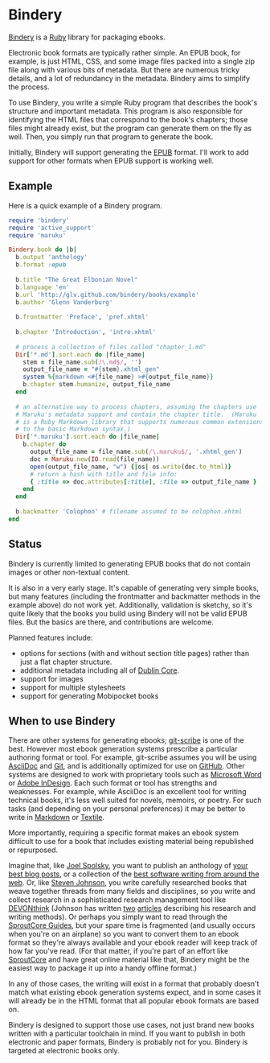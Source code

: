 # Bindery

[Bindery][] is a [Ruby][] library for packaging ebooks.

Electronic book formats are typically rather simple.
An EPUB book, for example, is just HTML, CSS, and some image files packed into a single zip file along with various bits of metadata.
But there are numerous tricky details, and a lot of redundancy in the metadata.
Bindery aims to simplify the process.

To use Bindery, you write a simple Ruby program that describes the book's structure and important metadata.
This program is also responsible for identifying the HTML files that correspond to the book's chapters; those files might already exist, but the program can generate them on the fly as well.
Then, you simply run that program to generate the book.

Initially, Bindery will support generating the [EPUB][] format.
I'll work to add support for other formats when EPUB support is working well.

## Example

Here is a quick example of a Bindery program.

```ruby
require 'bindery'
require 'active_support'
require 'maruku'

Bindery.book do |b|
  b.output 'anthology'
  b.format :epub
  
  b.title "The Great Elbonian Novel"
  b.language 'en'
  b.url 'http://glv.github.com/bindery/books/example'
  b.author 'Glenn Vanderburg'
  
  b.frontmatter 'Preface', 'pref.xhtml'
  
  b.chapter 'Introduction', 'intro.xhtml' 
  
  # process a collection of files called "chapter_1.md"
  Dir['*.md'].sort.each do |file_name|
    stem = file_name.sub(/\.md$/, '')
    output_file_name = "#{stem}.xhtml_gen"
    system %{markdown <#{file_name} >#{output_file_name}}
    b.chapter stem.humanize, output_file_name
  end
  
  # an alternative way to process chapters, assuming the chapters use
  # Maruku's metadata support and contain the chapter title.  (Maruku
  # is a Ruby Markdown library that supports numerous common extensions
  # to the basic Markdown syntax.)
  Dir['*.maruku'].sort.each do |file_name|
    b.chapter do
      output_file_name = file_name.sub(/\.maruku$/, '.xhtml_gen')
      doc = Maruku.new(IO.read(file_name))
      open(output_file_name, "w") {|os| os.write(doc.to_html)}
      # return a hash with title and file info:
      { :title => doc.attributes[:title], :file => output_file_name }
    end
  end
  
  b.backmatter 'Colophon' # filename assumed to be colophon.xhtml
end
```
    
## Status

Bindery is currently limited to generating EPUB books that do not contain images or other non-textual content.

It is also in a very early stage.
It's capable of generating very simple books, but many features (including the frontmatter and backmatter methods in the example above) do not work yet.
Additionally, validation is sketchy, so it's quite likely that the books you build using Bindery will not be valid EPUB files.
But the basics are there, and contributions are welcome.

Planned features include:

* options for sections (with and without section title pages) rather than just a flat chapter structure.
* additional metadata including all of [Dublin Core][].
* support for images
* support for multiple stylesheets
* support for generating Mobipocket books

## When to use Bindery

There are other systems for generating ebooks; [git-scribe][] is one of the best.
However most ebook generation systems prescribe a particular authoring format or tool.
For example, git-scribe assumes you will be using [AsciiDoc][] and [Git][], and is additionally optimized for use on [GitHub][].
Other systems are designed to work with proprietary tools such as [Microsoft Word][] or [Adobe InDesign][].
Each such format or tool has strengths and weaknesses.
For example, while AsciiDoc is an excellent tool for writing technical books, it's less well suited for novels, memoirs, or poetry.
For such tasks (and depending on your personal preferences) it may be better to write in [Markdown][] or [Textile][].

More importantly, requiring a specific format makes an ebook system difficult to use for a book that includes existing material being republished or repurposed.

Imagine that, like [Joel Spolsky][], you want to publish an anthology of [your best blog posts][joel on software], or a collection of the [best software writing from around the web][best software writing].
Or, like [Steven Johnson][], you write carefully researched books that weave together threads from many fields and disciplines, so you write and collect research in a sophisticated research management tool like [DEVONthink][] (Johnson has written [two][johnson dt1] [articles][johnson dt2] describing his research and writing methods).
Or perhaps you simply want to read through the [SproutCore Guides][], but your spare time is fragmented (and usually occurs when you're on an airplane) so you want to convert them to an ebook format so they're always available and your ebook reader will keep track of how far you've read.
(For that matter, if you're part of an effort like [SproutCore][] and have great online material like that, Bindery might be the easiest way to package it up into a handy offline format.)

In any of those cases, the writing will exist in a format that probably doesn't match what existing ebook generation systems expect, and in some cases it will already be in the HTML format that all popular ebook formats are based on.

Bindery is designed to support those use cases, not just brand new books written with a particular toolchain in mind.
If you want to publish in both electronic and paper formats, Bindery is probably not for you.
Bindery is targeted at electronic books only.

[adobe indesign]: http://www.adobe.com/products/indesign.html
[asciidoc]: http://www.methods.co.nz/asciidoc/
[best software writing]: http://www.apress.com/9781590595008
[Bindery]: http://github.com/glv/bindery
[devonthink]: http://www.devon-technologies.com/products/devonthink/index.html
[dublin core]: http://dublincore.org/sm
[epub]: http://idpf.org/epub
[git]: http://git-scm.com/
[github]: http://github.com/
[git-scribe]: http://github.com/schacon/git-scribe
[joel on software]: http://www.apress.com/9781590593899
[joel spolsky]: http://www.joelonsoftware.com/AboutMe.html
[johnson dt1]: http://www.nytimes.com/2005/01/30/books/review/30JOHNSON.html?_r=1&oref=login
[johnson dt2]: http://boingboing.net/2009/01/27/diy-how-to-write-a-b.html
[markdown]: http://daringfireball.net/projects/markdown/
[microsoft word]: http://office.microsoft.com/word/
[rake]: http://rake.rubyforge.org/
[ruby]: http://ruby-lang.org/
[sproutcore]: http://www.sproutcore.com/
[sproutcore guides]: http://guides.sproutcore.com/
[steven johnson]: http://www.stevenberlinjohnson.com/
[textile]: http://www.textism.com/tools/textile/
